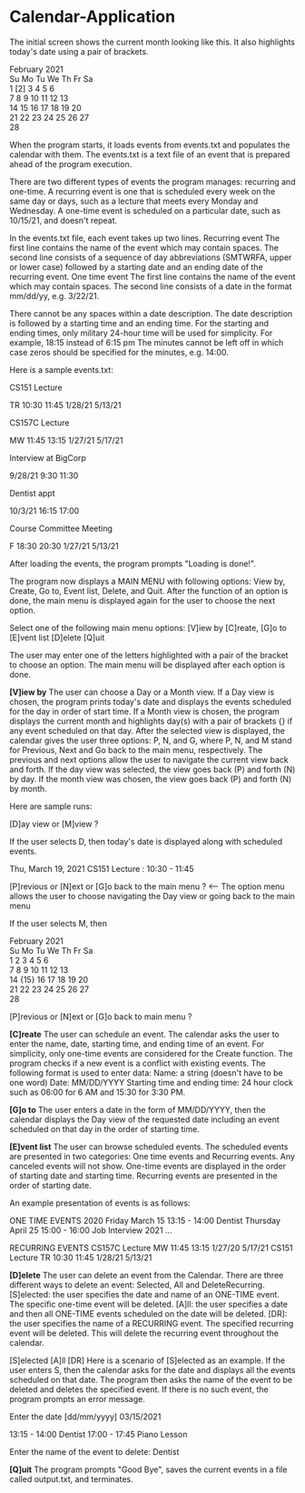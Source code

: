 # Calendar-Application
The initial screen shows the current month looking like this. 
It also highlights today's date using a pair of brackets. 

 February 2021      
Su Mo Tu We Th Fr Sa  
    1  [2]  3  4  5  6  
 7  8  9 10 11 12 13  
14 15 16 17 18 19 20  
21 22 23 24 25 26 27  
28   

When the program starts, it loads events from events.txt and populates the calendar with them. 
The events.txt is a text file of an event that is prepared ahead of the program execution.

There are two different types of events the program manages: recurring and one-time.
A recurring event is one that is scheduled every week on the same day or days, 
such as a lecture that meets every Monday and Wednesday.
A one-time event is scheduled on a particular date, such as 10/15/21, and doesn't repeat.

In the events.txt file, each event takes up two lines.
Recurring event
The first line contains the name of the event which may contain spaces. 
The second line consists of a sequence of day abbreviations (SMTWRFA, upper or lower case) followed by a starting date and an ending date of the recurring event.
One time event
The first line contains the name of the event which may contain spaces. 
The second line consists of a date in the format mm/dd/yy, e.g. 3/22/21. 

There cannot be any spaces within a date description. The date description is followed by a starting time and an ending time. 
For the starting and ending times, only military 24-hour time will be used for simplicity. 
For example, 18:15 instead of 6:15 pm The minutes cannot be left off in which case zeros should be specified for the minutes, e.g. 14:00.

Here is a sample events.txt:

CS151 Lecture

TR 10:30 11:45 1/28/21 5/13/21

CS157C Lecture

MW 11:45 13:15 1/27/21 5/17/21

Interview at BigCorp 

9/28/21 9:30 11:30

Dentist appt

10/3/21 16:15 17:00

Course Committee Meeting

F 18:30 20:30  1/27/21 5/13/21

After loading the events, the program prompts "Loading is done!".

The program now displays a MAIN MENU with following options: View by, Create, Go to, Event list, Delete, and Quit. 
After the function of an option is done, the main menu is displayed again for the user to choose the next option.

Select one of the following main menu options:
[V]iew by  [C]reate, [G]o to [E]vent list [D]elete  [Q]uit

The user may enter one of the letters highlighted with a pair of the bracket to choose an option. 
The main menu will be displayed after each option is done. 

**[V]iew by**
The user can choose a Day or a Month view. 
If a Day view is chosen, the program prints today's date and displays the events scheduled for the day in order of start time.
If a Month view is chosen, the program displays the current month and highlights day(s) with a pair of brackets {} if any event scheduled on that day. 
After the selected view is displayed, the calendar gives the user three options: P, N, and G, where P, N, and M stand for Previous, Next and Go back to the main menu, respectively. 
The previous and next options allow the user to navigate the current view back and forth. 
If the day view was selected, the view goes back (P) and forth (N) by day. 
If the month view was chosen, the view goes back (P) and forth (N) by month. 

Here are sample runs:

[D]ay view or [M]view ? 

If the user selects D, then today's date is displayed along with scheduled events.

Thu, March 19, 2021
CS151 Lecture : 10:30 - 11:45 

[P]revious or [N]ext or [G]o back to the main menu ?  <-- The option menu allows the user to choose navigating the Day view or going back to the main menu

If the user selects M, then

 February 2021      
Su Mo Tu We Th Fr Sa  
    1  2  3  4  5  6  
 7  8  9 10 11 12 13  
14 {15} 16 17 18 19 20  
21 22 23 24 25 26 27  
28  

[P]revious or [N]ext or [G]o back to main menu ? 


**[C]reate**
The user can schedule an event. 
The calendar asks the user to enter the name, date, starting time, and ending time of an event. 
For simplicity, only one-time events are considered for the Create function. 
The program checks if a new event is a conflict with existing events. 
The following format is used to enter data:
Name: a string (doesn't have to be one word)
Date: MM/DD/YYYY
Starting time and ending time: 24 hour clock such as 06:00 for 6 AM and 15:30 for 3:30 PM.


**[G]o to**
The user enters a date in the form of MM/DD/YYYY, then the calendar displays the Day view of the requested date including an event scheduled on that day in the order of starting time.


**[E]vent list**
The user can browse scheduled events. 
The scheduled events are presented in two categories: One time events and Recurring events. 
Any canceled events will not show. 
One-time events are displayed in the order of starting date and starting time. 
Recurring events are presented in the order of starting date. 

An example presentation of events is as follows: 

ONE TIME EVENTS
2020
  Friday March 15 13:15 - 14:00 Dentist 
  Thursday April 25 15:00 - 16:00 Job Interview 
2021 
  ... 

RECURRING EVENTS
CS157C Lecture
MW 11:45 13:15 1/27/20 5/17/21
CS151 Lecture
TR 10:30 11:45 1/28/21 5/13/21


**[D]elete**
The user can delete an event from the Calendar. 
There are three different ways to delete an event: Selected, All and DeleteRecurring.
[S]elected: the user specifies the date and name of an ONE-TIME event. The specific one-time event will be deleted.
[A]ll: the user specifies a date and then all ONE-TIME events scheduled on the date will be deleted.
[DR]: the user specifies the name of a RECURRING event. The specified recurring event will be deleted. 
This will delete the recurring event throughout the calendar.

[S]elected  [A]ll   [DR] 
Here is a scenario of [S]elected as an example. 
If the user enters S, then the calendar asks for the date and displays all the events scheduled on that date. 
The program then asks the name of the event to be deleted and deletes the specified event. 
If there is no such event, the program prompts an error message.

Enter the date [dd/mm/yyyy]
03/15/2021

  13:15 - 14:00 Dentist 
  17:00 - 17:45 Piano Lesson

Enter the name of the event to delete: Dentist

**[Q]uit**
The program prompts "Good Bye", saves the current events in a file called output.txt, and terminates. 
